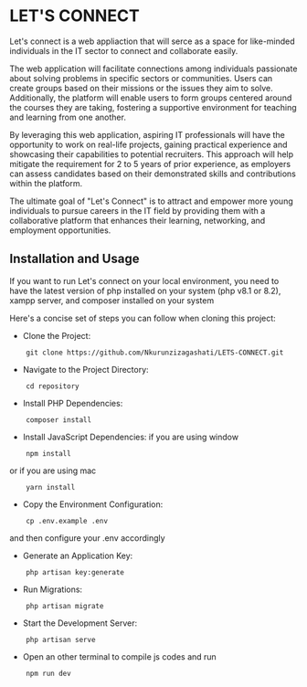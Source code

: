 # LET'S CONNECT

Let's connect is a web appliaction that will serce as a space for like-minded individuals in the IT sector to connect and collaborate easily.


The web application will facilitate connections among individuals passionate about solving problems in specific sectors or communities. Users can create groups based on their missions or the issues they aim to solve. Additionally, the platform will enable users to form groups centered around the courses they are taking, fostering a supportive environment for teaching and learning from one another.


By leveraging this web application, aspiring IT professionals will have the opportunity to work on real-life projects, gaining practical experience and showcasing their capabilities to potential recruiters. This approach will help mitigate the requirement for 2 to 5 years of prior experience, as employers can assess candidates based on their demonstrated skills and contributions within the platform.


The ultimate goal of "Let's Connect" is to attract and empower more young individuals to pursue careers in the IT field by providing them with a collaborative platform that enhances their learning, networking, and employment opportunities.

## Installation and Usage

If you want to run Let's connect on your local environment, you need to have the latest version of php installed on your system (php v8.1 or 8.2), xampp server, and composer installed on your system

Here's a concise set of steps you can follow when cloning this project:

* Clone the Project:
```
    git clone https://github.com/Nkurunzizagashati/LETS-CONNECT.git
```
* Navigate to the Project Directory:
```
    cd repository
```
* Install PHP Dependencies:
```
    composer install
```
* Install JavaScript Dependencies:
  if you are using window
```
    npm install
``` 
or if you are using mac
```
    yarn install
``` 
* Copy the Environment Configuration:
```
    cp .env.example .env
```
and then configure your .env accordingly
* Generate an Application Key:
```
    php artisan key:generate
```

* Run Migrations:
```
    php artisan migrate
```

* Start the Development Server:
```
    php artisan serve
```

* Open an other terminal to compile js codes and run 
```
    npm run dev
``` 
